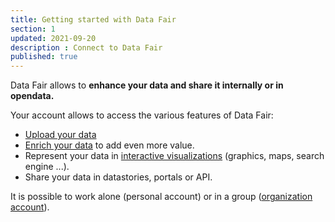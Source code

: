 ```yaml
---
title: Getting started with Data Fair
section: 1
updated: 2021-09-20
description : Connect to Data Fair
published: true
---
```


Data Fair allows to **enhance your data and share it internally or in opendata.**  

Your account allows to access the various features of Data Fair:

* [Upload your data](./user-guide-backoffice/datasets)
* [Enrich your data](./user-guide-backoffice/enrichment) to add even more value.
* Represent your data in [interactive visualizations](./user-guide-backoffice/reuses) (graphics, maps, search engine ...).
* Share your data in datastories, portals or API.

<p>
</p>

It is possible to work alone (personal account) or in a group ([organization account](./user-guide-backoffice/organisation)).
